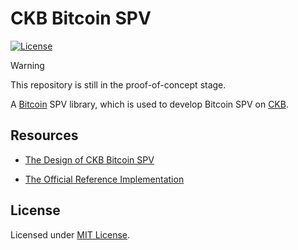 # CKB Bitcoin SPV

[![License]](#license)

> [!WARNING]
> This repository is still in the proof-of-concept stage.

A [Bitcoin] SPV library, which is used to develop Bitcoin SPV on [CKB].

[License]: https://img.shields.io/badge/License-MIT-blue.svg

## Resources

- [The Design of CKB Bitcoin SPV](docs/Design.md)

- [The Official Reference Implementation](https://github.com/ckb-cell/ckb-bitcoin-spv-contracts)

## License

Licensed under [MIT License].

[Bitcoin]: https://bitcoin.org
[CKB]: https://github.com/nervosnetwork/ckb

[MIT License]: LICENSE
